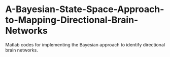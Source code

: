 # A-Bayesian-State-Space-Approach-to-Mapping-Directional-Brain-Networks
Matlab codes for implementing the Bayesian approach to identify directional brain networks.
